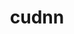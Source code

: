 ---
title: "cudnn"
layout: cache
categories: [package, develop-2024-02-04]
meta: {"versions": ["8.9.7.29-11", "8.9.7.29-12"], "compilers": ["gcc@=11.4.0"], "oss": ["ubuntu20.04", "ubuntu22.04"], "platforms": ["linux"], "targets": ["x86_64_v3"], "stacks": ["e4s", "ml-linux-x86_64-cuda", "root"], "num_specs": 3, "num_specs_by_stack": {"e4s": 2, "root": 3, "ml-linux-x86_64-cuda": 1}}
spec_details: [{"hash": "yfqfdxfs4oxyhzxicccwstvawpjliboa", "compiler": "gcc@=11.4.0", "versions": ["8.9.7.29-11"], "os": "ubuntu20.04", "platform": "linux", "target": "x86_64_v3", "variants": ["build_system=generic"], "stacks": ["e4s", "root"], "size": "-", "tarball": "https://binaries.spack.io/releases/develop-2024-02-04/build_cache/linux-ubuntu20.04-x86_64_v3/gcc-11.4.0/cudnn-8.9.7.29-11/linux-ubuntu20.04-x86_64_v3-gcc-11.4.0-cudnn-8.9.7.29-11-yfqfdxfs4oxyhzxicccwstvawpjliboa.spack"}, {"hash": "mhhjfjxhxix32zd2jb7isuw3jvjz7umw", "compiler": "gcc@=11.4.0", "versions": ["8.9.7.29-12"], "os": "ubuntu20.04", "platform": "linux", "target": "x86_64_v3", "variants": ["build_system=generic"], "stacks": ["e4s", "root"], "size": "-", "tarball": "https://binaries.spack.io/releases/develop-2024-02-04/build_cache/linux-ubuntu20.04-x86_64_v3/gcc-11.4.0/cudnn-8.9.7.29-12/linux-ubuntu20.04-x86_64_v3-gcc-11.4.0-cudnn-8.9.7.29-12-mhhjfjxhxix32zd2jb7isuw3jvjz7umw.spack"}, {"hash": "hlprg2b7hx7iffrqzgdb2n5ak6rtqj5x", "compiler": "gcc@=11.4.0", "versions": ["8.9.7.29-11"], "os": "ubuntu22.04", "platform": "linux", "target": "x86_64_v3", "variants": ["build_system=generic"], "stacks": ["root", "ml-linux-x86_64-cuda"], "size": "-", "tarball": "https://binaries.spack.io/releases/develop-2024-02-04/build_cache/linux-ubuntu22.04-x86_64_v3/gcc-11.4.0/cudnn-8.9.7.29-11/linux-ubuntu22.04-x86_64_v3-gcc-11.4.0-cudnn-8.9.7.29-11-hlprg2b7hx7iffrqzgdb2n5ak6rtqj5x.spack"}]
---